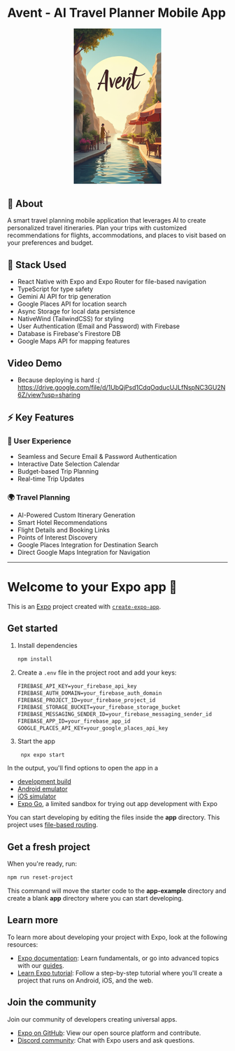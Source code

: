 # Avent - AI Travel Planner Mobile App

<p align="center">
  <img src="./assets/images/splash.png" alt="Avent Logo" width="200"/>
</p>

## 🚀 About

A smart travel planning mobile application that leverages AI to create personalized travel itineraries. Plan your trips with customized recommendations for flights, accommodations, and places to visit based on your preferences and budget.

## 🚀 Stack Used
- React Native with Expo and Expo Router for file-based navigation
- TypeScript for type safety
- Gemini AI API for trip generation
- Google Places API for location search
- Async Storage for local data persistence
- NativeWind (TailwindCSS) for styling
- User Authentication (Email and Password) with Firebase
- Database is Firebase's Firestore DB
- Google Maps API for mapping features

## Video Demo
- Because deploying is hard :(
https://drive.google.com/file/d/1UbQjPsd1CdqOqducUJLfNspNC3GU2N6Z/view?usp=sharing

## ⚡ Key Features

### 👤 User Experience
- Seamless and Secure Email & Password Authentication
- Interactive Date Selection Calendar
- Budget-based Trip Planning
- Real-time Trip Updates

### 🌍 Travel Planning
- AI-Powered Custom Itinerary Generation
- Smart Hotel Recommendations
- Flight Details and Booking Links
- Points of Interest Discovery
- Google Places Integration for Destination Search
- Direct Google Maps Integration for Navigation


-----------------------------------------------------------------

# Welcome to your Expo app 👋

This is an [Expo](https://expo.dev) project created with [`create-expo-app`](https://www.npmjs.com/package/create-expo-app).

## Get started

1. Install dependencies

   ```bash
   npm install
   ```

2. Create a `.env` file in the project root and add your keys:

   ```env
   FIREBASE_API_KEY=your_firebase_api_key
   FIREBASE_AUTH_DOMAIN=your_firebase_auth_domain
   FIREBASE_PROJECT_ID=your_firebase_project_id
   FIREBASE_STORAGE_BUCKET=your_firebase_storage_bucket
   FIREBASE_MESSAGING_SENDER_ID=your_firebase_messaging_sender_id
   FIREBASE_APP_ID=your_firebase_app_id
   GOOGLE_PLACES_API_KEY=your_google_places_api_key
   ```

3. Start the app

   ```bash
    npx expo start
   ```

In the output, you'll find options to open the app in a

- [development build](https://docs.expo.dev/develop/development-builds/introduction/)
- [Android emulator](https://docs.expo.dev/workflow/android-studio-emulator/)
- [iOS simulator](https://docs.expo.dev/workflow/ios-simulator/)
- [Expo Go](https://expo.dev/go), a limited sandbox for trying out app development with Expo

You can start developing by editing the files inside the **app** directory. This project uses [file-based routing](https://docs.expo.dev/router/introduction).

## Get a fresh project

When you're ready, run:

```bash
npm run reset-project
```

This command will move the starter code to the **app-example** directory and create a blank **app** directory where you can start developing.

## Learn more

To learn more about developing your project with Expo, look at the following resources:

- [Expo documentation](https://docs.expo.dev/): Learn fundamentals, or go into advanced topics with our [guides](https://docs.expo.dev/guides).
- [Learn Expo tutorial](https://docs.expo.dev/tutorial/introduction/): Follow a step-by-step tutorial where you'll create a project that runs on Android, iOS, and the web.

## Join the community

Join our community of developers creating universal apps.

- [Expo on GitHub](https://github.com/expo/expo): View our open source platform and contribute.
- [Discord community](https://chat.expo.dev): Chat with Expo users and ask questions.
